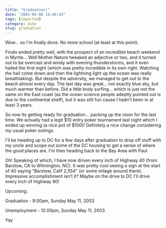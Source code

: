 ```yaml
---
title: "Graduation!"
date: "2003-05-08 14:46:43"
tags: [imported]
category: duke
slug: graduation
---
```


Wow... so I'm finally done. No more school (at least at this point).

Finals ended pretty well, with the prospect of an incredible beach weekend in Myrtle... Well Mother Nature tweaked an adjective or two, and it turned out to be overcast and windy with evening thunderstorms, and it even hailed the first night (which was pretty incredible in its own right. Watching the hail come down and then the lightning light up the ocean was really breathtaking). But despite the adversity, we managed to get out to the beach almost every day. The last day was great... not exactly blue sky, but much warmer than before. Did a little body surfing... which is just not the same on the East coast (as the ocean science people adeptly pointed out is due to the continental shelf), but it was still fun cause I hadn't been in at least 3 years.

So now its getting ready for graduation... packing up the room for the last time. We actually had a legit $10 entry poker tournament last night which I ended up winning (a nice pot of $100)! Definitely a nice change considering my usual poker outings.

I'll be heading up to DC for a few days after graduation to drop off stuff with my uncle and scope out some of the DC housing to get a sense of where the good places are. I'm then heading back to the Bay Area with Paul.

Oh! Speaking of which, I have now driven every inch of Highway 40 (from Barstow, CA to Wilmington, NC). It was pretty cool seeing a sign at the start of 40 saying "Barstow, Calif 2,554" (or some milage around there). Impressive accomplishment isn't it? Maybe on the drive to DC I'll drive every inch of Highway 80!

Upcoming:

Graduation - 9:00am, Sunday May 11, 2003

Unemployment - 12:00pm, Sunday May 11, 2003

Yay
